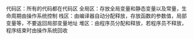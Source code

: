 代码区：所有的代码都在代码区
全局区：存放全局变量和静态变量以及常量，生命周期由操作系统控制
栈区：由编译器自动分配释放，存放函数的参数值，局部变量等，不要返回局部变量地址
堆区：由程序员分配和释放，若程序员不释放，程序结束时由操作系统回收